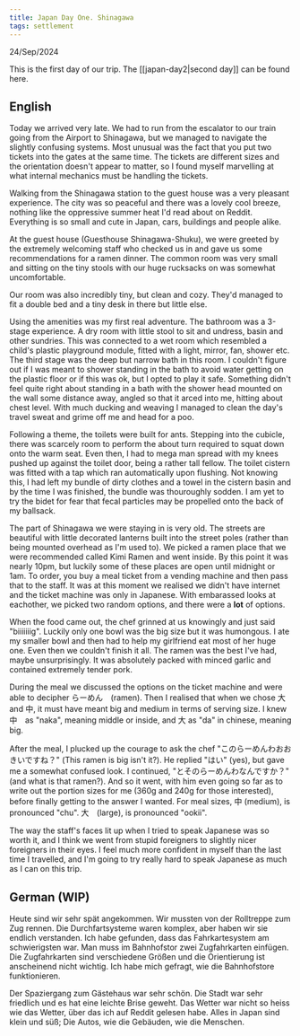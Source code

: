 ```yaml
---
title: Japan Day One. Shinagawa
tags: settlement
---
```


24/Sep/2024

This is the first day of our trip. The [[japan-day2|second day]] can be found here.

## English

Today we arrived very late. We had to run from the escalator to our train going from the Airport to Shinagawa,
but we managed to navigate the slightly confusing systems.
Most unusual was the fact that you put two tickets into the gates at the same time. The tickets are different sizes and the orientation doesn't appear to matter,
so I found myself marvelling at what internal mechanics must be handling the tickets.

Walking from the Shinagawa station to the guest house was a very pleasant experience. The city was so peaceful and there was a lovely cool breeze,
nothing like the oppressive summer heat I'd read about on Reddit. 
Everything is so small and cute in Japan, cars, buildings and people alike.

At the guest house (Guesthouse Shinagawa-Shuku),
we were greeted by the extremely welcoming staff who checked us in and gave us some recommendations for a ramen dinner.
The common room was very small and sitting on the tiny stools with our huge rucksacks on was somewhat uncomfortable.

Our room was also incredibly tiny, but clean and cozy. They'd managed to fit a double bed and a tiny desk in there but little else.

Using the amenities was my first real adventure. The bathroom was a 3-stage experience. A dry room with little stool to sit and undress, basin and other sundries.
This was connected to a wet room which resembled a child's plastic playground module, fitted with a light, mirror, fan, shower etc.
The third stage was the deep but narrow bath in this room.
I couldn't figure out if I was meant to shower standing in the bath to avoid water getting on the plastic floor or if this was ok, but I opted to play it safe.
Something didn't feel quite right about standing in a bath with the shower head mounted on the wall some distance away, angled so that it arced into me,
hitting about chest level. With much ducking and weaving I managed to clean the day's travel sweat and grime off me and head for a poo.

Following a theme, the toilets were built for ants. Stepping into the cubicle,
there was scarcely room to perform the about turn required to squat down onto the warm seat.
Even then, I had to mega man spread with my knees pushed up against the toilet door, being a rather tall fellow.
The toilet cistern was fitted with a tap which ran automatically upon flushing. Not knowing this,
I had left my bundle of dirty clothes and a towel in the cistern basin and by the time I was finished, the bundle was thouroughly sodden.
I am yet to try the bidet for fear that fecal particles may be propelled onto the back of my ballsack.

The part of Shinagawa we were staying in is very old. 
The streets are beautiful with little decorated lanterns built into the street poles (rather than being mounted overhead as I'm used to).
We picked a ramen place that we were recommended called Kimi Ramen and went inside. By this point it was nearly 10pm,
but luckily some of these places are open until midnight or 1am. To order, you buy a meal ticket from a vending machine and then pass that to the staff. 
It was at this moment we realised we didn't have internet and the ticket machine was only in Japanese. With embarassed looks at eachother, we picked two random options,
and there were a **lot** of options.

When the food came out, the chef grinned at us knowingly and just said "biiiiiiig". Luckily only one bowl was the big size but it was humongous.
I ate my smaller bowl and then had to help my girlfriend eat most of her huge one. Even then we couldn't finish it all.
The ramen was the best I've had, maybe unsurprisingly. It was absolutely packed with minced garlic and contained extremely tender pork.

During the meal we discussed the options on the ticket machine and were able to decipher らーめん　(ramen).
Then I realised that when we chose 大 and 中, it must have meant big and medium in terms of serving size.
I knew 中　as "naka", meaning middle or inside, and 大 as "da" in chinese, meaning big.

After the meal, I plucked up the courage to ask the chef "このらーめんわおおきいですね？" (This ramen is big isn't it?).
He replied "はい" (yes), but gave me a somewhat confused look. I continued, "とそのらーめんわなんですか？" (and what is that ramen?).
And so it went, with him even going so far as to write out the portion sizes for me (360g and 240g for those interested),
before finally getting to the answer I wanted.
For meal sizes, 中 (medium), is pronounced "chu". 大　(large), is pronounced "ookii".

The way the staff's faces lit up when I tried to speak Japanese was so worth it,
and I think we went from stupid foreigners to slightly nicer foreigners in their eyes.
 I feel much more confident in myself than the last time I travelled, and I'm going to try really hard to speak Japanese as much as I can on this trip.

## German (WIP)

Heute sind wir sehr spät angekommen. Wir mussten von der Rolltreppe zum Zug rennen. Die Durchfartsysteme waren komplex, aber haben wir sie endlich verstanden.
Ich habe gefunden, dass das Fahrkartesystem am schwierigsten war. Man muss im Bahnhofstor zwei Zugfahrkarten einfügen.
Die Zugfahrkarten sind verschiedene Größen und die Orientierung ist anscheinend nicht wichtig. Ich habe mich gefragt, wie die Bahnhofstore funktionieren.

Der Spaziergang zum Gästehaus war sehr schön.
Die Stadt war sehr friedlich und es hat eine leichte Brise geweht.
Das Wetter war nicht so heiss wie das Wetter, über das ich auf Reddit gelesen habe.
Alles in Japan sind klein und süß; Die Autos, wie die Gebäuden, wie die Menschen.
